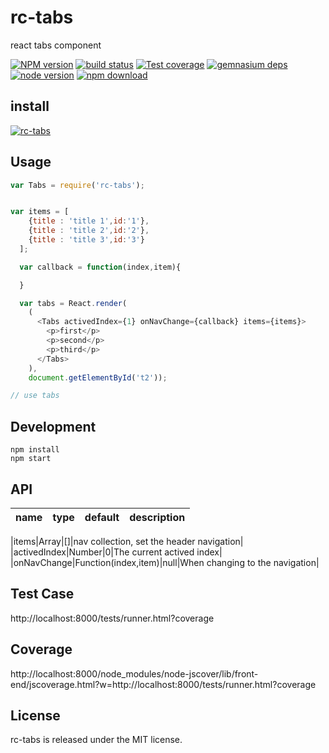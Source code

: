 # rc-tabs

react tabs component

[![NPM version][npm-image]][npm-url]
[![build status][travis-image]][travis-url]
[![Test coverage][coveralls-image]][coveralls-url]
[![gemnasium deps][gemnasium-image]][gemnasium-url]
[![node version][node-image]][node-url]
[![npm download][download-image]][download-url]

[npm-image]: http://img.shields.io/npm/v/rc-tabs.svg?style=flat-square
[npm-url]: http://npmjs.org/package/rc-tabs
[travis-image]: https://img.shields.io/travis/react-component/tabs.svg?style=flat-square
[travis-url]: https://travis-ci.org/react-component/tabs
[coveralls-image]: https://img.shields.io/coveralls/react-component/tabs.svg?style=flat-square
[coveralls-url]: https://coveralls.io/r/react-component/tabs?branch=master
[gemnasium-image]: http://img.shields.io/gemnasium/react-component/tabs.svg?style=flat-square
[gemnasium-url]: https://gemnasium.com/react-component/tabs
[node-image]: https://img.shields.io/badge/node.js-%3E=_0.10-green.svg?style=flat-square
[node-url]: http://nodejs.org/download/
[download-image]: https://img.shields.io/npm/dm/rc-tabs.svg?style=flat-square
[download-url]: https://npmjs.org/package/rc-tabs

## install

[![rc-tabs](https://nodei.co/npm/rc-tabs.png)](https://npmjs.org/package/rc-tabs)

## Usage

```js
var Tabs = require('rc-tabs');


var items = [
    {title : 'title 1',id:'1'},
    {title : 'title 2',id:'2'},
    {title : 'title 3',id:'3'}
  ];

  var callback = function(index,item){

  }

  var tabs = React.render(
    (
      <Tabs activedIndex={1} onNavChange={callback} items={items}>
        <p>first</p>
        <p>second</p>
        <p>third</p>
      </Tabs>
    ),
    document.getElementById('t2'));

// use tabs
```

## Development

```
npm install
npm start
```

## API 

|name|type|default|description|
|----|----|-------|-----------|

|items|Array|[]|nav collection, set the header navigation|
|activedIndex|Number|0|The current actived index|
|onNavChange|Function(index,item)|null|When changing to the navigation|

## Test Case

http://localhost:8000/tests/runner.html?coverage

## Coverage

http://localhost:8000/node_modules/node-jscover/lib/front-end/jscoverage.html?w=http://localhost:8000/tests/runner.html?coverage

## License

rc-tabs is released under the MIT license.